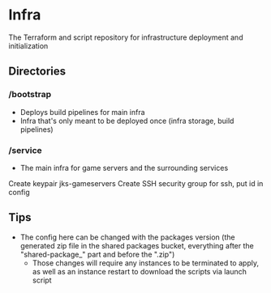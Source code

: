# Infra
The Terraform and script repository for infrastructure deployment and initialization

## Directories
### /bootstrap
- Deploys build pipelines for main infra
- Infra that's only meant to be deployed once (infra storage, build pipelines)
### /service
- The main infra for game servers and the surrounding services

Create keypair jks-gameservers
Create SSH security group for ssh, put id in config

## Tips
- The config here can be changed with the packages version (the generated zip file in the shared packages bucket, everything after the "shared-package_" part and before the ".zip")
    - Those changes will require any instances to be terminated to apply, as well as an instance restart to download the scripts via launch script